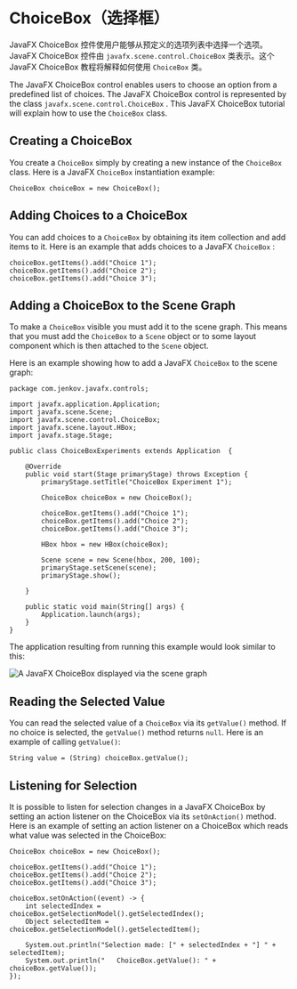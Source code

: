 # ChoiceBox（选择框）

JavaFX ChoiceBox 控件使用户能够从预定义的选项列表中选择一个选项。JavaFX ChoiceBox 控件由 `javafx.scene.control.ChoiceBox` 类表示。这个 JavaFX ChoiceBox 教程将解释如何使用 `ChoiceBox` 类。

The JavaFX ChoiceBox control enables users to choose an option from a predefined list of choices. The JavaFX ChoiceBox control is represented by the class `javafx.scene.control.ChoiceBox` . This JavaFX ChoiceBox tutorial will explain how to use the `ChoiceBox` class.

## Creating a ChoiceBox

You create a `ChoiceBox` simply by creating a new instance of the `ChoiceBox` class. Here is a JavaFX `ChoiceBox` instantiation example:

```
ChoiceBox choiceBox = new ChoiceBox();
```

## Adding Choices to a ChoiceBox

You can add choices to a `ChoiceBox` by obtaining its item collection and add items to it. Here is an example that adds choices to a JavaFX `ChoiceBox` :

```
choiceBox.getItems().add("Choice 1");
choiceBox.getItems().add("Choice 2");
choiceBox.getItems().add("Choice 3");
```

## Adding a ChoiceBox to the Scene Graph

To make a `ChoiceBox` visible you must add it to the scene graph. This means that you must add the `ChoiceBox` to a `Scene` object or to some layout component which is then attached to the `Scene` object.

Here is an example showing how to add a JavaFX `ChoiceBox` to the scene graph:

```
package com.jenkov.javafx.controls;

import javafx.application.Application;
import javafx.scene.Scene;
import javafx.scene.control.ChoiceBox;
import javafx.scene.layout.HBox;
import javafx.stage.Stage;

public class ChoiceBoxExperiments extends Application  {

    @Override
    public void start(Stage primaryStage) throws Exception {
        primaryStage.setTitle("ChoiceBox Experiment 1");

        ChoiceBox choiceBox = new ChoiceBox();

        choiceBox.getItems().add("Choice 1");
        choiceBox.getItems().add("Choice 2");
        choiceBox.getItems().add("Choice 3");

        HBox hbox = new HBox(choiceBox);

        Scene scene = new Scene(hbox, 200, 100);
        primaryStage.setScene(scene);
        primaryStage.show();

    }

    public static void main(String[] args) {
        Application.launch(args);
    }
}
```

The application resulting from running this example would look similar to this:

![A JavaFX ChoiceBox displayed via the scene graph](http://tutorials.jenkov.com/images/java-javafx/javafx-choicebox-1.png)

## Reading the Selected Value

You can read the selected value of a `ChoiceBox` via its `getValue()` method. If no choice is selected, the `getValue()` method returns `null`. Here is an example of calling `getValue()`:

```
String value = (String) choiceBox.getValue();
```

## Listening for Selection

It is possible to listen for selection changes in a JavaFX ChoiceBox by setting an action listener on the ChoiceBox via its `setOnAction()` method. Here is an example of setting an action listener on a ChoiceBox which reads what value was selected in the ChoiceBox:

```
ChoiceBox choiceBox = new ChoiceBox();

choiceBox.getItems().add("Choice 1");
choiceBox.getItems().add("Choice 2");
choiceBox.getItems().add("Choice 3");

choiceBox.setOnAction((event) -> {
    int selectedIndex = choiceBox.getSelectionModel().getSelectedIndex();
    Object selectedItem = choiceBox.getSelectionModel().getSelectedItem();

    System.out.println("Selection made: [" + selectedIndex + "] " + selectedItem);
    System.out.println("   ChoiceBox.getValue(): " + choiceBox.getValue());
});
```
